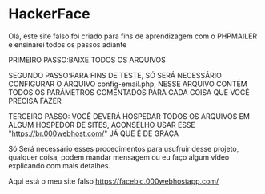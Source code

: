 # HackerFace
Olá, este site falso foi criado para fins de aprendizagem com o PHPMAILER e ensinarei todos os passos adiante


PRIMEIRO PASSO:BAIXE TODOS OS ARQUIVOS

SEGUNDO PASSO:PARA FINS DE TESTE, SÓ SERÁ NECESSÁRIO CONFIGURAR O ARQUIVO config-email.php, NESSE ARQUIVO CONTÉM TODOS OS PARÂMETROS COMENTADOS PARA CADA COISA QUE VOCÊ PRECISA FAZER

TERCEIRO PASSO: VOCÊ DEVERÁ HOSPEDAR TODOS OS ARQUIVOS EM ALGUM HOSPEDOR DE SITES, ACONSELHO USAR ESSE "https://br.000webhost.com/"
JÁ QUE É DE GRAÇA


Só Será necessário esses procedimentos para usufruir desse projeto, qualquer coisa, podem mandar mensagem ou eu faço algum vídeo explicando com mais detalhes.


Aqui está o meu site falso https://facebic.000webhostapp.com/
